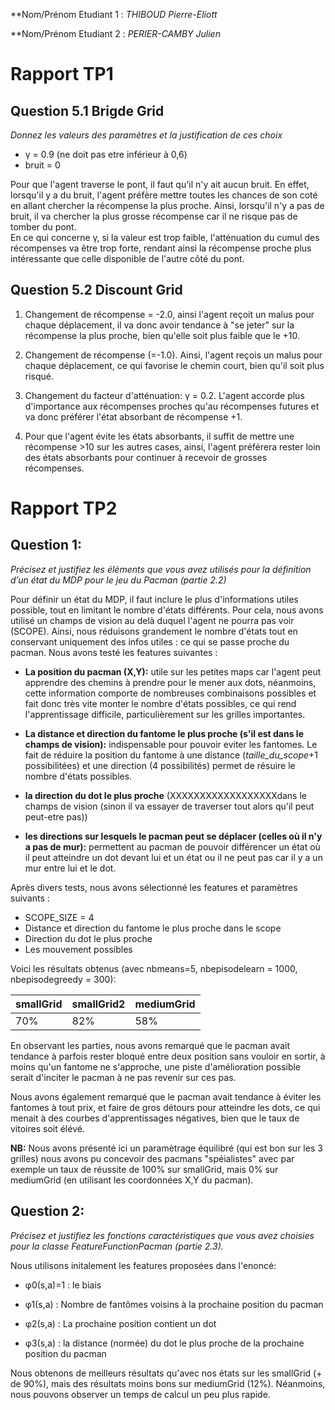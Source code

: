 **Nom/Prénom Etudiant 1 : *THIBOUD Pierre-Eliott*

**Nom/Prénom Etudiant 2 : *PERIER-CAMBY Julien*

# Rapport TP1

## Question 5.1 Brigde Grid
*Donnez les valeurs des paramètres et la justification de ces choix*  
*  &gamma; = 0.9 (ne doit pas etre inférieur à 0,6)
*  bruit = 0  

Pour que l'agent traverse le pont, il faut qu'il n'y ait aucun bruit. 
En effet, lorsqu'il y a du bruit, l'agent préfère mettre toutes les chances 
de son coté en allant chercher la récompense la plus proche. Ainsi, lorsqu'il 
n'y a pas de bruit, il va chercher la plus grosse récompense car il ne risque 
pas de tomber du pont.  
En ce qui concerne &gamma;, si la valeur est trop faible, l'atténuation du cumul 
des récompenses va être trop forte, rendant ainsi la récompense proche plus intéressante 
que celle disponible de l'autre côté du pont.

## Question 5.2 Discount Grid

1. Changement de récompense = -2.0, ainsi l'agent reçoit un malus pour chaque déplacement, il va donc avoir tendance à "se jeter" sur la récompense la plus proche, bien qu'elle soit plus faible que le +10.  

2. Changement de récompense (=-1.0). Ainsi, l'agent reçois un malus pour chaque déplacement, ce qui favorise le chemin court, bien qu'il soit plus risqué.  

3. Changement du facteur d'atténuation: &gamma; = 0.2. L'agent accorde plus d'importance aux récompenses proches qu'au récompenses futures et va donc préférer l'état absorbant de récompense +1.  

4. Pour que l'agent évite les états absorbants, il suffit de mettre une récompense >10 sur les autres cases, ainsi, l'agent préférera rester loin des états absorbants pour continuer à recevoir de grosses récompenses.  


# Rapport TP2

## Question 1:
*Précisez et justifiez les éléments que vous avez utilisés pour la définition d’un état du MDP pour le jeu du Pacman (partie 2.2)*

Pour définir un état du MDP, il faut inclure le plus d'informations utiles possible, tout en limitant le nombre d'états différents.
Pour cela, nous avons utilisé un champs de vision au delà duquel l'agent ne pourra pas voir (SCOPE). Ainsi, nous réduisons grandement le nombre d'états 
tout en conservant uniquement des infos utiles : ce qui se passe proche du pacman.
Nous avons testé les features suivantes :
 - __La position du pacman (X,Y):__ utile sur les petites maps car l'agent peut apprendre des chemins à prendre pour le mener aux dots, néanmoins, 
 cette information comporte de nombreuses combinaisons possibles et fait donc très vite monter le nombre d'états possibles, ce qui rend l'apprentissage difficile, 
 particulièrement sur les grilles importantes.
 
 - __La distance et direction du fantome le plus proche (s'il est dans le champs de vision):__ indispensable pour pouvoir eviter les fantomes. Le fait de réduire 
 la position du fantome à une distance (*taille_du_scope*+1 possibilitées) et une direction (4 possibilités) permet de résuire le nombre d'états possibles.
 
 - __la direction du dot le plus proche__ (XXXXXXXXXXXXXXXXXXdans le champs de vision (sinon il va essayer de traverser tout alors qu'il peut peut-etre pas))
 
 - __les directions sur lesquels le pacman peut se déplacer (celles où il n'y a pas de mur):__ permettent au pacman de pouvoir différencer un état où il peut atteindre un dot
 devant lui et un état ou il ne peut pas car il y a un mur entre lui et le dot.

Après divers tests, nous avons sélectionné les features et paramètres suivants :

 - SCOPE_SIZE = 4
 - Distance et direction du fantome le plus proche dans le scope
 - Direction du dot le plus proche
 - Les mouvement possibles
 
Voici les résultats obtenus (avec nbmeans=5, nbepisodelearn = 1000, nbepisodegreedy = 300):

| smallGrid | smallGrid2 | mediumGrid |
|---|---|---|
|70%|82%|58%|

En observant les parties, nous avons remarqué que le pacman avait tendance à parfois rester bloqué
entre deux position sans vouloir en sortir, à moins qu'un fantome ne s'approche, une piste d'amélioration
possible serait d'inciter le pacman à ne pas revenir sur ces pas.

Nous avons également remarqué que le pacman avait tendance à éviter les fantomes à tout prix, et faire
de gros détours pour atteindre les dots, ce qui menait à des courbes d'apprentissages négatives, bien que 
le taux de vitoires soit élévé.

__NB:__ Nous avons présenté ici un paramètrage équilibré (qui est bon sur les 3 grilles)
nous avons pu concevoir des pacmans "spéialistes" avec par exemple un taux de réussite de 100% sur smallGrid, 
mais 0% sur mediumGrid (en utilisant les coordonnées X,Y du pacman).

## Question 2:
*Précisez et justifiez les fonctions caractéristiques que vous avez choisies pour la classe FeatureFunctionPacman (partie 2.3).*

Nous utilisons initalement les features proposées dans l'enoncé:

 - φ0(s,a)=1 : le biais

 - φ1(s,a) : Nombre de fantômes voisins à la prochaine position du pacman

 - φ2(s,a) : La prochaine position contient un dot

 - φ3(s,a) : la distance (normée) du dot le plus proche de la prochaine position du pacman


Nous obtenons de meilleurs résultats qu'avec nos états sur les smallGrid (+ de 90%), mais des résultats moins bons sur mediumGrid (12%).
Néanmoins, nous pouvons observer un temps de calcul un peu plus rapide.